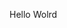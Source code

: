 Hello Wolrd
































































































































































































































































































































































































































































































































































































































































































































































































































































































































































































































































































































































































































































































































































































































































































































































































































































































































































































































































































































































































































































































































































































































































































































































































































































































































































































































































































































































































































































































































































































































































































































































































































































































































































































































































































































































































































































































































































































































































































































































































































































































































































































































































































































































































































































































































































































































































































































































































































































































































































































































































































































































































































































































































